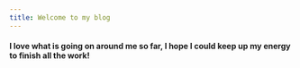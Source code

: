 ```yaml
---
title: Welcome to my blog
---
```


#### I love what is going on around me so far, I hope I could keep up my energy to finish all the work!
